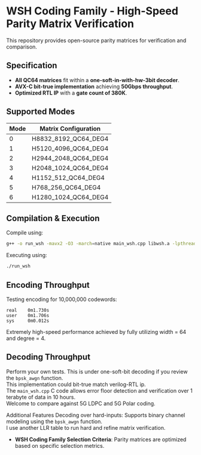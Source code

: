 # WSH Coding Family - High-Speed Parity Matrix Verification

This repository provides open-source parity matrices for verification and comparison.

## Specification

- **All QC64 matrices** fit within a **one-soft-in-with-hw-3bit decoder**.
- **AVX-C bit-true implementation** achieving **50Gbps throughput**.
- **Optimized RTL IP** with a **gate count of 380K**.

## Supported Modes

| Mode | Matrix Configuration |
|------|----------------------|
| 0    | H8832_8192_QC64_DEG4 |
| 1    | H5120_4096_QC64_DEG4 |
| 2    | H2944_2048_QC64_DEG4 |
| 3    | H2048_1024_QC64_DEG4 |
| 4    | H1152_512_QC64_DEG4  |
| 5    | H768_256_QC64_DEG4   |
| 6    | H1280_1024_QC64_DEG4 |

## Compilation & Execution

Compile using:  

```sh
g++ -o run_wsh -mavx2 -O3 -march=native main_wsh.cpp libwsh.a -lpthread
```

Executing using:  

```sh
./run_wsh 
```

## Encoding Throughput
Testing encoding for 10,000,000 codewords: 

```
real    0m1.730s
user    0m1.706s
sys     0m0.012s
```

Extremely high-speed performance achieved by fully utilizing width = 64 and degree = 4.  
  
## Decoding Throughput  
Perform your own tests.
This is under one-soft-bit decoding if you review the `bpsk_awgn` function.  
This implementation could bit-true match verilog-RTL ip.  
The `main_wsh.cpp` C code allows error floor detection and verification over 1 terabyte of data in 10 hours.  
Welcome to compare against 5G LDPC and 5G Polar coding.  

Additional Features
Decoding over hard-inputs: Supports binary channel modeling using the `bpsk_awgn` function.  
I use another LLR table to run hard and refine matrix verification.  

- **WSH Coding Family Selection Criteria**: Parity matrices are optimized based on specific selection metrics.






